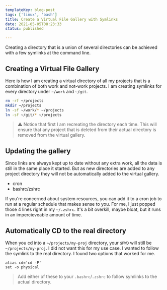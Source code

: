 ```yaml
---
templateKey: blog-post
tags: ['linux', 'bash']
title: Create a Virtual File Gallery with Symlinks
date: 2021-05-05T08:23:33
status: published

---
```


Creating a directory that is a union of several directories can be achieved
with a few symlinks at the command line.

## Creating a Virtual File Gallery

Here is how I am creating a virtual directory of all my projects that is a
combination of both work and not-work projects.  I am creating symlinks for
every directory under `~/work` and `~/git`.

```bash
rm -rf ~/projects
mkdir ~/projects
ln -sf ~/work/* ~/projects
ln -sf ~/git/* ~/projects
```

> ⚠ Notice that first I am recreating the directory each time. This will ensure
> that any project that is deleted from their actual directory is removed from
> the virtual gallery.
 
## Updating the gallery

Since links are always kept up to date without any extra work, all the data is
still in the same place it started.  But as new directories are added to any
project directory they will not be automatically added to the virtual gallery.

* cron
* bashrc/zshrc

If you're concerned about system resources, you can add it to a cron job to run
at a regular schedule that makes sense to you.  For me, I just popped those 4
lines right in my `~/.zshrc`.  It's a bit overkill, maybe bloat, but it runs in
an impercieveable amount of time.

## Automatically CD to the real directory

When you cd into a `~/projects/my-proj` directory, your `$PWD` will still be
`~/projects/my-proj`.  I did not want this for my use case.  I wanted to follow
the symlink to the real directory.  I found two options that worked for me.

```
alias cd='cd -P'
set -o physical
```

> Add either of these to your `.bashrc`/`.zshrc` to follow symlinks to the
> actual directory.

